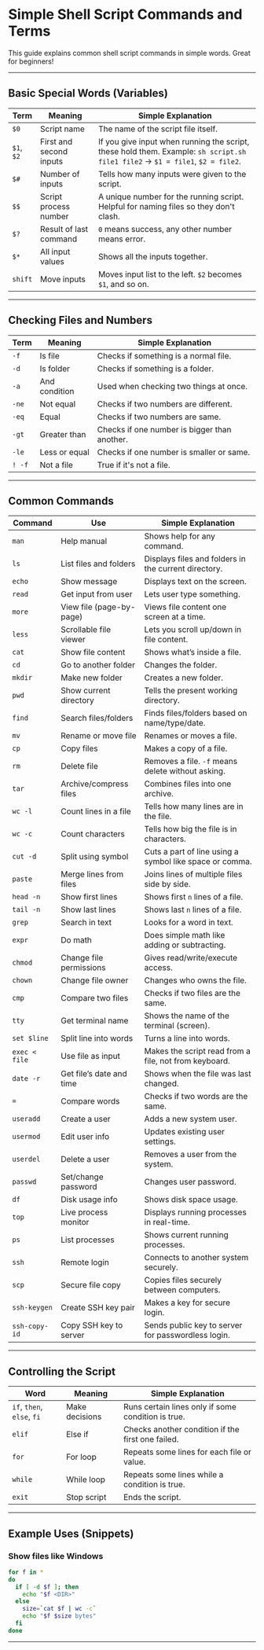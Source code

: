 # Simple Shell Script Commands and Terms

This guide explains common shell script commands in simple words. Great for beginners!

---

## Basic Special Words (Variables)

| Term       | Meaning                 | Simple Explanation                                                                                                            |
| ---------- | ----------------------- | ----------------------------------------------------------------------------------------------------------------------------- |
| `$0`       | Script name             | The name of the script file itself.                                                                                           |
| `$1`, `$2` | First and second inputs | If you give input when running the script, these hold them. Example: `sh script.sh file1 file2` → `$1 = file1`, `$2 = file2`. |
| `$#`       | Number of inputs        | Tells how many inputs were given to the script.                                                                               |
| `$$`       | Script process number   | A unique number for the running script. Helpful for naming files so they don't clash.                                         |
| `$?`       | Result of last command  | `0` means success, any other number means error.                                                                              |
| `$*`       | All input values        | Shows all the inputs together.                                                                                                |
| `shift`    | Move inputs             | Moves input list to the left. `$2` becomes `$1`, and so on.                                                                   |

---

## Checking Files and Numbers

| Term   | Meaning       | Simple Explanation                           |
| ------ | ------------- | -------------------------------------------- |
| `-f`   | Is file       | Checks if something is a normal file.        |
| `-d`   | Is folder     | Checks if something is a folder.             |
| `-a`   | And condition | Used when checking two things at once.       |
| `-ne`  | Not equal     | Checks if two numbers are different.         |
| `-eq`  | Equal         | Checks if two numbers are same.              |
| `-gt`  | Greater than  | Checks if one number is bigger than another. |
| `-le`  | Less or equal | Checks if one number is smaller or same.     |
| `! -f` | Not a file    | True if it's not a file.                     |

---

## Common Commands

| Command       | Use                      | Simple Explanation                                      |
| ------------- | ------------------------ | ------------------------------------------------------- |
| `man`         | Help manual              | Shows help for any command.                             |
| `ls`          | List files and folders   | Displays files and folders in the current directory.    |
| `echo`        | Show message             | Displays text on the screen.                            |
| `read`        | Get input from user      | Lets user type something.                               |
| `more`        | View file (page-by-page) | Views file content one screen at a time.                |
| `less`        | Scrollable file viewer   | Lets you scroll up/down in file content.                |
| `cat`         | Show file content        | Shows what’s inside a file.                             |
| `cd`          | Go to another folder     | Changes the folder.                                     |
| `mkdir`       | Make new folder          | Creates a new folder.                                   |
| `pwd`         | Show current directory   | Tells the present working directory.                    |
| `find`        | Search files/folders     | Finds files/folders based on name/type/date.            |
| `mv`          | Rename or move file      | Renames or moves a file.                                |
| `cp`          | Copy files               | Makes a copy of a file.                                 |
| `rm`          | Delete file              | Removes a file. `-f` means delete without asking.       |
| `tar`         | Archive/compress files   | Combines files into one archive.                        |
| `wc -l`       | Count lines in a file    | Tells how many lines are in the file.                   |
| `wc -c`       | Count characters         | Tells how big the file is in characters.                |
| `cut -d`      | Split using symbol       | Cuts a part of line using a symbol like space or comma. |
| `paste`       | Merge lines from files   | Joins lines of multiple files side by side.             |
| `head -n`     | Show first lines         | Shows first `n` lines of a file.                        |
| `tail -n`     | Show last lines          | Shows last `n` lines of a file.                         |
| `grep`        | Search in text           | Looks for a word in text.                               |
| `expr`        | Do math                  | Does simple math like adding or subtracting.            |
| `chmod`       | Change file permissions  | Gives read/write/execute access.                        |
| `chown`       | Change file owner        | Changes who owns the file.                              |
| `cmp`         | Compare two files        | Checks if two files are the same.                       |
| `tty`         | Get terminal name        | Shows the name of the terminal (screen).                |
| `set $line`   | Split line into words    | Turns a line into words.                                |
| `exec < file` | Use file as input        | Makes the script read from a file, not from keyboard.   |
| `date -r`     | Get file’s date and time | Shows when the file was last changed.                   |
| `=`           | Compare words            | Checks if two words are the same.                       |
| `useradd`     | Create a user            | Adds a new system user.                                 |
| `usermod`     | Edit user info           | Updates existing user settings.                         |
| `userdel`     | Delete a user            | Removes a user from the system.                         |
| `passwd`      | Set/change password      | Changes user password.                                  |
| `df`          | Disk usage info          | Shows disk space usage.                                 |
| `top`         | Live process monitor     | Displays running processes in real-time.                |
| `ps`          | List processes           | Shows current running processes.                        |
| `ssh`         | Remote login             | Connects to another system securely.                    |
| `scp`         | Secure file copy         | Copies files securely between computers.                |
| `ssh-keygen`  | Create SSH key pair      | Makes a key for secure login.                           |
| `ssh-copy-id` | Copy SSH key to server   | Sends public key to server for passwordless login.      |

---

## Controlling the Script

| Word                       | Meaning        | Simple Explanation                                 |
| -------------------------- | -------------- | -------------------------------------------------- |
| `if`, `then`, `else`, `fi` | Make decisions | Runs certain lines only if some condition is true. |
| `elif`                     | Else if        | Checks another condition if the first one failed.  |
| `for`                      | For loop       | Repeats some lines for each file or value.         |
| `while`                    | While loop     | Repeats some lines while a condition is true.      |
| `exit`                     | Stop script    | Ends the script.                                   |

---

## Example Uses (Snippets)

### Show files like Windows

```sh
for f in *
do
  if [ -d $f ]; then
    echo "$f <DIR>"
  else
    size=`cat $f | wc -c`
    echo "$f $size bytes"
  fi
done
```

---
